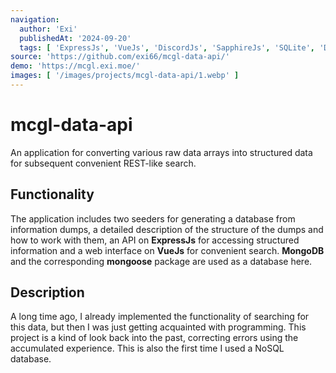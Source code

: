 ```yaml
---
navigation:
  author: 'Exi'
  publishedAt: '2024-09-20'
  tags: [ 'ExpressJs', 'VueJs', 'DiscordJs', 'SapphireJs', 'SQLite', 'Docker' ]
source: 'https://github.com/exi66/mcgl-data-api/'
demo: 'https://mcgl.exi.moe/'
images: [ '/images/projects/mcgl-data-api/1.webp' ]
---
```


# mcgl-data-api

An application for converting various raw data arrays into structured data for subsequent convenient REST-like search.

## Functionality

The application includes two seeders for generating a database from information dumps, a detailed description of the
structure of the dumps and how to work with them, an API on **ExpressJs** for accessing structured information and a web
interface on **VueJs** for convenient search. **MongoDB** and the corresponding **mongoose** package are used as a
database here.

## Description

A long time ago, I already implemented the functionality of searching for this data, but then I was just getting
acquainted with programming. This project is a kind of look back into the past, correcting errors using the accumulated
experience. This is also the first time I used a NoSQL database.